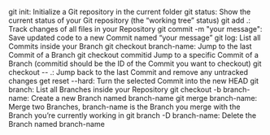 git init: Initialize a Git repository in the current folder
git status: Show the current status of your Git repository (the “working tree” status)
git add .: Track changes of all files in your Repository
git commit -m "your message": Save updated code to a new Commit named “your message”
git log: List all Commits inside your Branch
git checkout branch-name: Jump to the last Commit of a Branch
git checkout commitid Jump to a specific Commit of a Branch (commitid should be the ID of the Commit you want to checkout)
git checkout -- .: Jump back to the last Commit and remove any untracked changes
get reset --hard: Turn the selected Commit into the new HEAD
git branch: List all Branches inside your Repository
git checkout -b branch-name: Create a new Branch named branch-name
git merge branch-name: Merge two Branches, branch-name is the Branch you merge with the Branch you’re currently working in
git branch -D branch-name: Delete the Branch named branch-name

